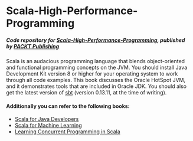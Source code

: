 # Scala-High-Performance-Programming

##### Code repository for [Scala-High-Performance-Programming](https://www.packtpub.com/application-development/scala-high-performance-programming?utm_source=GitHub&utm_medium=repo&utm_campaign=9781786466044), published by [PACKT Publishing](https://www.packtpub.com)

Scala is an audacious programming language that blends object-oriented and functional programming concepts on the JVM.
You should install Java Development Kit version 8 or higher for your operating system to work through all code examples. This book discusses the Oracle HotSpot JVM, and it demonstrates tools that are included in Oracle JDK. You should also get the latest version of [sbt](http://www.scala-sbt.org/download.html) (version 0.13.11, at the time of writing).


#### Additionally you can refer to the following books:
* [Scala for Java Developers](https://www.packtpub.com/application-development/scala-java-developers?utm_source=GitHub&utm_medium=repo&utm_campaign=9781783283637)
* [Scala for Machine Learning](https://www.packtpub.com/big-data-and-business-intelligence/scala-machine-learning?utm_source=GitHub&utm_medium=repo&utm_campaign=9781783558742)
* [Learning Concurrent Programming in Scala](https://www.packtpub.com/application-development/learning-concurrent-programming-scala?utm_source=GitHub&utm_medium=repo&utm_campaign=9781783281411)
